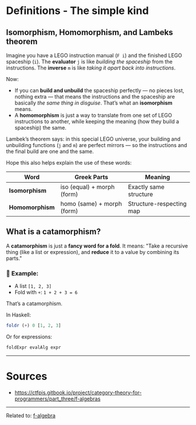 # Definitions - The simple kind

## Isomorphism, Homomorphism, and Lambeks theorem
Imagine you have a LEGO instruction manual (`F i`) and the finished LEGO spaceship (`i`). The **evaluator** `j` is like *building the spaceship* from the instructions. The **inverse** `m` is like *taking it apart back into instructions*.

Now:
- If you can **build and unbuild** the spaceship perfectly — no pieces lost, nothing extra — that means the instructions and the spaceship are basically *the same thing in disguise*. That’s what an **isomorphism** means.
- A **homomorphism** is just a way to translate from one set of LEGO instructions to another, while keeping the meaning (how they build a spaceship) the same.

Lambek’s theorem says: in this special LEGO universe, your building and unbuilding functions (`j` and `m`) are perfect mirrors — so the instructions and the final build are one and the same.

Hope this also helps explain the use of these words:

| Word         | Greek Parts        | Meaning                       |
|--------------|--------------------|-------------------------------|
| **Isomorphism** | iso (equal) + morph (form) | Exactly same structure      |
| **Homomorphism** | homo (same) + morph (form) | Structure-respecting map    |


## What is a **catamorphism**?

A **catamorphism** is just a **fancy word for a fold**. It means: "Take a recursive thing (like a list or expression), and **reduce** it to a value by combining its parts."


### 🧠 Example:

- A list `[1, 2, 3]`
- Fold with `+`: `1 + 2 + 3 = 6`

That’s a catamorphism.

In Haskell:
```haskell
foldr (+) 0 [1, 2, 3]
```

Or for expressions:
```haskell
foldExpr evalAlg expr
```

---

# Sources
- https://ctfpis.gitbook.io/project/category-theory-for-programmers/part_three/f-algebras

<hr>

Related to: [f-algebra](f-algebra)